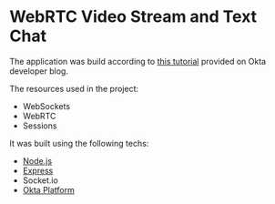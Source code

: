 # WebRTC Video Stream and Text Chat

The application was build according to [this tutorial](https://developer.okta.com/blog/2020/10/21/webrtc-videochat-javascript) provided on Okta developer blog.

The resources used in the project:

- WebSockets
- WebRTC
- Sessions

It was built using the following techs:

- [Node.js](https://nodejs.org)
- [Express](https://expressjs.com/)
- Socket.io
- [Okta Platform](https://okta.com)

